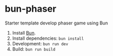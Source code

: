# bun-phaser
Starter template develop phaser game using Bun

1. Install [Bun](https://bun.sh/).
2. Install dependencies: `bun install`
3. Development: `bun run dev`
4. Build: `bun run build`
